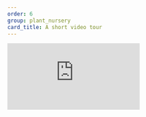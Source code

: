 ```yaml
---
order: 6
group: plant_nursery
card_title: A short video tour
---
```


<div class="ratio ratio-16x9">
    <iframe src="https://www.youtube.com/embed/B6m7JLbRJUQ" title="YouTube video player" frameborder="0" allow="accelerometer; autoplay; clipboard-write; encrypted-media; gyroscope; picture-in-picture" allowfullscreen ></iframe>
</div>
